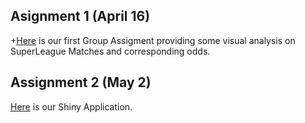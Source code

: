 ## Asignment 1 (April 16)

+[Here](https://boun-etm58d.github.io/gpj-deniz-zeynep-tayfun/GroupAssignment.html) is our first Group Assigment providing some visual analysis on SuperLeague Matches and corresponding odds.

## Assignment 2 (May 2)

[Here](https://deniz-tayfun-zeynep-berahan.shinyapps.io/shiny_homework1/) is our Shiny Application.


